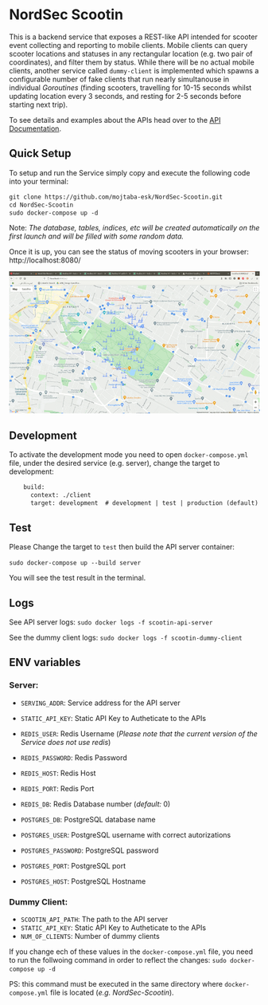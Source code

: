 # NordSec Scootin
This is a backend service that exposes a REST-like API intended for scooter event collecting and reporting to mobile clients. Mobile clients can query scooter locations and statuses in any rectangular location (e.g. two pair of coordinates), and filter them by status. 
While there will be no actual mobile clients, another service called `dummy-client` is implemented which spawns a configurable number of fake clients that run nearly simultanouse in individual _Goroutines_ (finding scooters, travelling for 10-15 seconds whilst updating location every 3 seconds, and resting for 2-5 seconds before starting next trip).

To see details and examples about the APIs head over to the [API Documentation](APIs.md).


## Quick Setup

To setup and run the Service simply copy and execute the following code into your terminal:

```
git clone https://github.com/mojtaba-esk/NordSec-Scootin.git
cd NordSec-Scootin
sudo docker-compose up -d
```
Note: _The database, tables, indices, etc will be created automatically on the first launch and will be filled with some random data._

Once it is up, you can see the status of moving scooters in your browser: http://localhost:8080/

![Moving scooters with 50 Random clients](demo.gif "Moving scooters with 50 Random clients")



## Development
To activate the development mode you need to open `docker-compose.yml` file, under the desired service (e.g. server), change the target to development:

```
    build:
      context: ./client
      target: development  # development | test | production (default)
```

## Test
Please Change the target to `test` then build the API server container:

`sudo docker-compose up --build server` 

You will see the test result in the terminal.

## Logs
See API server logs:
`sudo docker logs -f scootin-api-server`

See the dummy client logs:
`sudo docker logs -f scootin-dummy-client`


## ENV variables
### Server:
- `SERVING_ADDR`: Service address for the API server
- `STATIC_API_KEY`: Static API Key to Autheticate to the APIs

- `REDIS_USER`: Redis Username (_Please note that the current version of the Service does not use redis_)
- `REDIS_PASSWORD`: Redis Password
- `REDIS_HOST`: Redis Host
- `REDIS_PORT`: Redis Port
- `REDIS_DB`: Redis Database number (_default:_ 0)

- `POSTGRES_DB`: PostgreSQL database name
- `POSTGRES_USER`: PostgreSQL username with correct autorizations
- `POSTGRES_PASSWORD`: PostgreSQL password
- `POSTGRES_PORT`: PostgreSQL port
- `POSTGRES_HOST`: PostgreSQL Hostname

### Dummy Client:
- `SCOOTIN_API_PATH`: The path to the API server
- `STATIC_API_KEY`: Static API Key to Autheticate to the APIs
- `NUM_OF_CLIENTS`: Number of dummy clients

If you change ech of these values in the `docker-compose.yml` file, you need to run the follwoing command in order to reflect the changes: `sudo docker-compose up -d`

PS: this command must be executed in the same directory where `docker-compose.yml` file is located (_e.g. NordSec-Scootin_).
